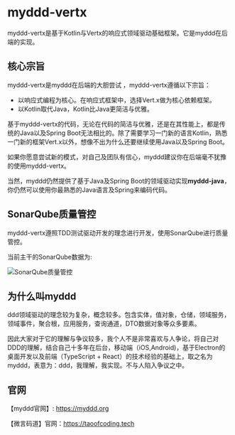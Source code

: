 # myddd-vertx

myddd-vertx是基于Kotlin与Vertx的响应式领域驱动基础框架。它是myddd在后端的实现。

## 核心宗旨

myddd-vertx是myddd在后端的大胆尝试 ，myddd-vertx遵循以下宗旨：

* 以响应式编程为核心。在响应式框架中，选择Vert.x做为核心依赖框架。
* 以Kotlin取代Java，Kotlin比Java更简洁与优雅。

基于myddd-vertx的代码，无论在代码的简洁与优雅，还是在其性能上，都是传统的Java以及Spring Boot无法相比的。除了需要学习一门新的语言Kotlin，熟悉一门新的框架Vert.x以外，想像不出为什么还要继续使用Java以及Spring Boot。

如果你愿意尝试新的模式，对自己及团队有信心，myddd建议你在后端毫不犹豫的使用myddd-vertx。

当然，myddd仍然提供了基于Java及Spring Boot的领域驱动实现**myddd-java**，你仍然可以使用你最熟悉的Java语言及Spring来编码代码。

## SonarQube质量管控

myddd-vertx遵照TDD测试驱动开发的理念进行开发，使用SonarQube进行质量管控。

当前主干的SonarQube数据为:

![SonarQube质量管控](https://images.taoofcoding.tech/2021/11/sonar-data-of-myddd-vertx-1.3.0-snapshot.png)

## 为什么叫myddd

ddd领域驱动的理念较为复杂，概念较多。包含实体，值对象，仓储，领域服务，领域事件，聚合根，应用服务，查询通道，DTO数据对象等众多要素。

因此大家对于它的理解与争议较多，我个人不是非常喜欢与人争论，将自己对DDD的理解，结合自己十多年在后台，移动端（iOS,Android)，基于Electron的桌面开发以及前端（TypeScript + React）的技术经验的基础上，取之名为myddd，表意为：ddd，我理解，我实现。不与人陷入争议之中。

## 官网

【myddd官网】: https://myddd.org

【微言码道】官网：https://taoofcoding.tech